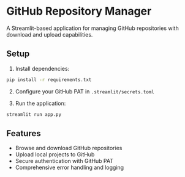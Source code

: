# GitHub Repository Manager

A Streamlit-based application for managing GitHub repositories with download and upload capabilities.

## Setup

1. Install dependencies:
```bash
pip install -r requirements.txt
```

2. Configure your GitHub PAT in `.streamlit/secrets.toml`

3. Run the application:
```bash
streamlit run app.py
```

## Features

- Browse and download GitHub repositories
- Upload local projects to GitHub
- Secure authentication with GitHub PAT
- Comprehensive error handling and logging